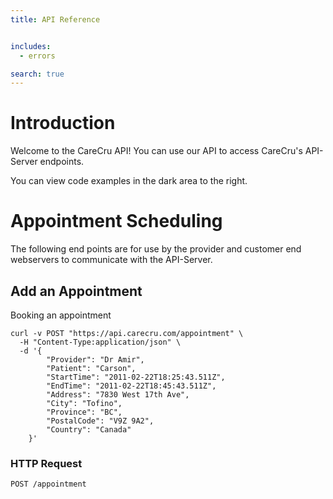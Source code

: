 ```yaml
---
title: API Reference


includes:
  - errors

search: true
---
```


# Introduction

Welcome to the CareCru API! You can use our API to access CareCru's API-Server endpoints.

You can view code examples in the dark area to the right.



# Appointment Scheduling

The following end points are for use by the provider and customer end webservers to communicate with the API-Server.

## Add an Appointment

Booking an appointment

```shell
curl -v POST "https://api.carecru.com/appointment" \
  -H "Content-Type:application/json" \
  -d '{
  		"Provider": "Dr Amir",
		"Patient": "Carson",
		"StartTime": "2011-02-22T18:25:43.511Z",
		"EndTime": "2011-02-22T18:45:43.511Z",
		"Address": "7830 West 17th Ave",
		"City": "Tofino",
		"Province": "BC",
		"PostalCode": "V9Z 9A2",
		"Country": "Canada"
	}'
```


### HTTP Request

`POST /appointment`


